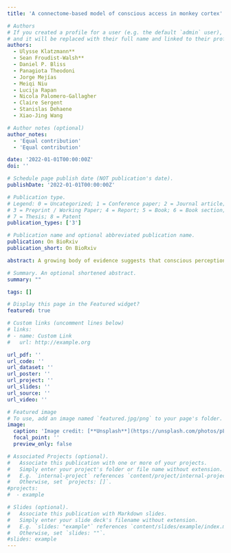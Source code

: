 ```yaml
---
title: 'A connectome-based model of conscious access in monkey cortex'

# Authors
# If you created a profile for a user (e.g. the default `admin` user), write the username (folder name) here
# and it will be replaced with their full name and linked to their profile.
authors:
  - Ulysse Klatzmann**
  - Sean Froudist-Walsh**
  - Daniel P. Bliss
  - Panagiota Theodoni
  - Jorge Mejías
  - Meiqi Niu
  - Lucija Rapan
  - Nicola Palomero-Gallagher
  - Claire Sergent
  - Stanislas Dehaene
  - Xiao-Jing Wang

# Author notes (optional)
author_notes:
  - 'Equal contribution'
  - 'Equal contribution'

date: '2022-01-01T00:00:00Z'
doi: ''

# Schedule page publish date (NOT publication's date).
publishDate: '2022-01-01T00:00:00Z'

# Publication type.
# Legend: 0 = Uncategorized; 1 = Conference paper; 2 = Journal article;
# 3 = Preprint / Working Paper; 4 = Report; 5 = Book; 6 = Book section;
# 7 = Thesis; 8 = Patent
publication_types: ['3']

# Publication name and optional abbreviated publication name.
publication: On BioRxiv
publication_short: On BioRxiv

abstract: A growing body of evidence suggests that conscious perception of a sensory stimulus triggers an all-or-none activity across multiple cortical areas, a phenomenon called ‘ignition’. In contrast, the same stimulus, when undetected, induces only transient activity. In this work, we report a large-scale model of the macaque cortex based on recently quantified structural connectome data. We use this model to simulate a detection task, and demonstrate how a dynamical bifurcation mechanism produces ignition-like events in the model network. Within this framework, the model predicts that feedforward excitatory transmission is primarily mediated by the fast AMPA receptors to ensure rapid signal propagation from sensory to associative areas. In contrast, a large fraction of the inter-areal feedback projections and local recurrent excitation depend on the slow NMDA receptors, to ensure ignition of distributed frontoparietal activity. Our model predicts, counterintuitively, that fast-responding sensory areas contain a higher ratio of NMDA to AMPA receptors compared to association cortical areas that show slow, sustained activity. We validate this prediction using in-vitro receptor autoradiography data. Finally, we show how this model can account for various behavioral and physiological effects linked to consciousness. Together, these findings clarify the neurophysiological mechanisms of conscious access in the primate cortex and support the concept that gradients of receptor densities along the cortical hierarchy contribute to distributed cognitive functions. 

# Summary. An optional shortened abstract.
summary: "" 

tags: []

# Display this page in the Featured widget?
featured: true

# Custom links (uncomment lines below)
# links:
# - name: Custom Link
#   url: http://example.org

url_pdf: ''
url_code: ''
url_dataset: ''
url_poster: ''
url_project: ''
url_slides: ''
url_source: ''
url_video: ''

# Featured image
# To use, add an image named `featured.jpg/png` to your page's folder.
image:
  caption: 'Image credit: [**Unsplash**](https://unsplash.com/photos/pLCdAaMFLTE)'
  focal_point: ''
  preview_only: false

# Associated Projects (optional).
#   Associate this publication with one or more of your projects.
#   Simply enter your project's folder or file name without extension.
#   E.g. `internal-project` references `content/project/internal-project/index.md`.
#   Otherwise, set `projects: []`.
#projects:
#  - example

# Slides (optional).
#   Associate this publication with Markdown slides.
#   Simply enter your slide deck's filename without extension.
#   E.g. `slides: "example"` references `content/slides/example/index.md`.
#   Otherwise, set `slides: ""`.
#slides: example
---
```

